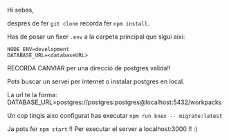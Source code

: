 Hi sebas,

després de fer `git clone` recorda fer `npm install`.

Has de posar un fixer `.env` a la carpeta principal que sigui així:

```
NODE_ENV=development
DATABASE_URL=<databaseURL>
```

RECORDA CANVIAR <databaseURL> per una direcció de postgres valida!!

Pots buscar un servei per internet o instalar postgres en local.

La url te la forma:
DATABASE_URL=postgres://postgres:postgres@localhost:5432/workpacks

Un cop tingis aixo configurat has executar `npm run knex -- migrate:latest`

Ja pots fer `npm start` !! Per executar el server a localhost:3000 !! :) 
